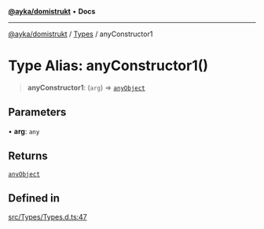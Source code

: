 [**@ayka/domistrukt**](../../../README.md) • **Docs**

***

[@ayka/domistrukt](../../../globals.md) / [Types](../README.md) / anyConstructor1

# Type Alias: anyConstructor1()

> **anyConstructor1**: (`arg`) => [`anyObject`](anyObject.md)

## Parameters

• **arg**: `any`

## Returns

[`anyObject`](anyObject.md)

## Defined in

[src/Types/Types.d.ts:47](https://github.com/AndreyMork/domistrukt/blob/9b256ecb394491e3c3ce021e778be2c15de76c25/src/Types/Types.d.ts#L47)
